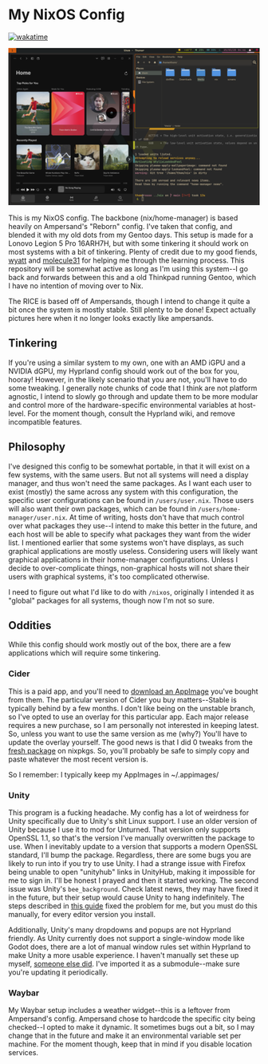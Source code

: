 # My NixOS Config

[![wakatime](https://wakatime.com/badge/user/6c1b4d80-35ad-487a-a081-efc861c8d411/project/968184c1-48bf-4747-8f1e-59ce13bcfdfb.svg)](https://wakatime.com/badge/user/6c1b4d80-35ad-487a-a081-efc861c8d411/project/968184c1-48bf-4747-8f1e-59ce13bcfdfb)

![screenshot](./screenshots/cover1.png)

This is my NixOS config. The backbone (nix/home-manager) is based heavily on
Ampersand's "Reborn" config. I've taken that config, and blended it with my old
dots from my Gentoo days. This setup is made for a Lonovo Legion 5 Pro 16ARH7H,
but with some tinkering it should work on most systems with a bit of tinkering.
Plenty of credit due to my good fiends, [wyatt](www.wyatt.wtf) and
[molecule31](https://molecule31.co.ua/) for helping me through the learning
process. This repository will be somewhat active as long as I'm using this
system--I go back and forwards between this and a old Thinkpad running Gentoo,
which I have no intention of moving over to Nix.

The RICE is based off of Ampersands, though I intend to change it quite a bit
once the system is mostly stable. Still plenty to be done! Expect actually
pictures here when it no longer looks exactly like ampersands.

## Tinkering

If you're using a similar system to my own, one with an AMD iGPU and a NVIDIA
dGPU, my Hyprland config should work out of the box for you, hooray! However, in
the likely scenario that you are not, you'll have to do some tweaking. I
generally note chunks of code that I think are not platform agnostic, I intend
to slowly go through and update them to be more modular and control more of the
hardware-specific environmental variables at host-level. For the moment though,
consult the Hyprland wiki, and remove incompatible features.

## Philosophy

I've designed this config to be somewhat portable, in that it will exist on a
few systems, with the same users. But not all systems will need a display
manager, and thus won't need the same packages. As I want each user to exist
(mostly) the same across any system with this configuration, the specific user
configurations can be found in `/users/user.nix`. Those users will also want
their own packages, which can be found in `/users/home-manager/user.nix`. At
time of writing, hosts don't have that much control over what packages they
use--I intend to make this better in the future, and each host will be able to
specify what packages they want from the wider list. I mentioned earlier that
some systems won't have displays, as such graphical applications are mostly
useless. Considering users will likely want graphical applications in their
home-manager configurations. Unless I decide to over-complicate things,
non-graphical hosts will not share their users with graphical systems, it's too
complicated otherwise.

I need to figure out what I'd like to do with `/nixos`, originally I intended it
as "global" packages for all systems, though now I'm not so sure.

## Oddities

While this config should work mostly out of the box, there are a few
applications which will require some tinkering.

### Cider

This is a paid app, and you'll need to [download an AppImage](https://cider.sh/)
you've bought from them. The particular version of Cider you buy matters--Stable
is typically behind by a few months. I don't like being on the unstable branch,
so I've opted to use an overlay for this particular app. Each major release
requires a new purchase, so I am personally not interested in keeping latest.
So, unless you want to use the same version as me (why?) You'll have to update
the overlay yourself. The good news is that I did 0 tweaks from the
[fresh package](https://github.com/NixOS/nixpkgs/blob/master/pkgs/by-name/ci/cider-2/package.nix)
on nixpkgs. So, you'll probably be safe to simply copy and paste whatever the
most recent version is.

So I remember: I typically keep my AppImages in ~/.appimages/

### Unity

This program is a fucking headache. My config has a lot of weirdness for Unity
specifically due to Unity's shit Linux support. I use an older version of Unity
because I use it to mod for Unturned. That version only supports OpenSSL 1.1, so
that's the version I've manually overwritten the package to use. When I
inevitably update to a version that supports a modern OpenSSL standard, I'll
bump the package. Regardless, there are some bugs you are likely to run into if
you try to use Unity. I had a strange issue with Firefox being unable to open
"unityhub" links in UnityHub, making it impossible for me to sign in. I'll be
honest I prayed and then it started working. The second issue was Unity's
`bee_background`. Check latest news, they may have fixed it in the future, but
their setup would cause Unity to hang indefinitely. The steps described in
[this guide](https://discussions.unity.com/t/linux-editor-stuck-on-loading-because-of-bee-backend-w-workaround/854480)
fixed the problem for me, but you must do this manually, for every editor
version you install.

Additionally, Unity's many dropdowns and popups are not Hyprland friendly. As
Unity currently does not support a single-window mode like Godot does, there are
a lot of manual window rules set within Hyprland to make Unity a more usable
experience. I haven't manually set these up myself,
[someone else did](https://github.com/nnra6864/HyprlandUnityFix). I've imported
it as a submodule--make sure you're updating it periodically.

### Waybar

My Waybar setup includes a weather widget--this is a leftover from Ampersand's
config. Ampersand chose to hardcode the specific city being checked--I opted to
make it dynamic. It sometimes bugs out a bit, so I may change that in the future
and make it an environmental variable set per machine. For the moment though,
keep that in mind if you disable location services.
